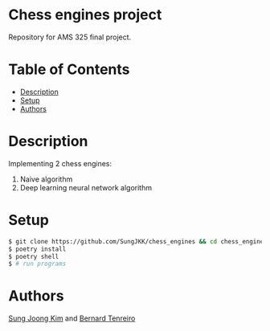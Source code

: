 # Chess engines project
Repository for AMS 325 final project.  

# Table of Contents
- [Description](#description)
- [Setup](#setup)
- [Authors](#authors)

# Description
Implementing 2 chess engines:
1. Naive algorithm
2. Deep learning neural network algorithm

# Setup 
```sh
$ git clone https://github.com/SungJKK/chess_engines && cd chess_engines
$ poetry install
$ poetry shell
$ # run programs
```

# Authors
[Sung Joong Kim](https://github.com/SungJKK) and [Bernard Tenreiro](https://github.com/BernardTenreiro)
